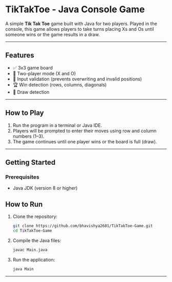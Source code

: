 # TikTakToe - Java Console Game

A simple **Tik Tak Toe** game built with Java for two players. Played in the console, this game allows players to take turns placing Xs and Os until someone wins or the game results in a draw.

---

## Features

- ✅ 3x3 game board
- 🎯 Two-player mode (X and O)
- 🚫 Input validation (prevents overwriting and invalid positions)
- 🏆 Win detection (rows, columns, diagonals)
- 🤝 Draw detection

---

## How to Play

1. Run the program in a terminal or Java IDE.
2. Players will be prompted to enter their moves using row and column numbers (1–3).
3. The game continues until one player wins or the board is full (draw).

---

## Getting Started

### Prerequisites

- Java JDK (version 8 or higher)

## How to Run

1. Clone the repository:
   ```bash
   git clone https://github.com/bhavishya2601/TikTakToe-Game.git
   cd TikTakToe-Game
   ```

2. Compile the Java files:
    ```bash
    javac Main.java
    ```

3. Run the application:
    ```bash
    java Main
    ```

---
